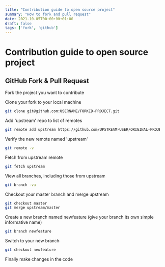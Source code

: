 ```yaml
---
title: "Contribution guide to open source project"
summary: "How to fork and pull request"
date: 2021-10-05T00:00:00+01:00
draft: false
tags: ['fork', 'github']
---
```


# Contribution guide to open source project

## GitHub Fork & Pull Request 

Fork the project you want to contribute

Clone your fork to your local machine

```bash
git clone git@github.com:USERNAME/FORKED-PROJECT.git
```

Add 'upstream' repo to list of remotes

```bash
git remote add upstream https://github.com/UPSTREAM-USER/ORIGINAL-PROJECT.git
```

Verify the new remote named 'upstream'

```bash
git remote -v
```

Fetch from upstream remote

```bash
git fetch upstream
```

View all branches, including those from upstream

```bash
git branch -va
```

Checkout your master branch and merge upstream

```bash
git checkout master
git merge upstream/master
```

Create a new branch named newfeature (give your branch its own simple informative name)

```bash
git branch newfeature
```

Switch to your new branch

```bash
git checkout newfeature
```

Finally make changes in the code
